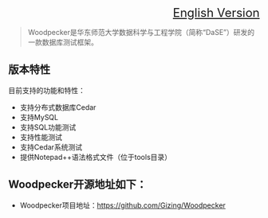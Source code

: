 <font size=5><div align="right"><a href="https://github.com/Gizing/Woodpecker/blob/dev/doc/README-English.md">English Version</a></div>
</font>
>Woodpecker是华东师范大学数据科学与工程学院（简称“DaSE”）研发的一款数据库测试框架。
>
<h2> 版本特性</h2>
目前支持的功能和特性：

* 支持分布式数据库Cedar
* 支持MySQL
* 支持SQL功能测试
* 支持性能测试
* 支持Cedar系统测试
* 提供Notepad++语法格式文件（位于tools目录）


<h2>Woodpecker开源地址如下：</h2>
<ul>
<li>
  <p>Woodpecker项目地址：<a href="https://github.com/Gizing/Woodpecker" target="_blank">https://github.com/Gizing/Woodpecker </a></p>
</li>
</ul>
